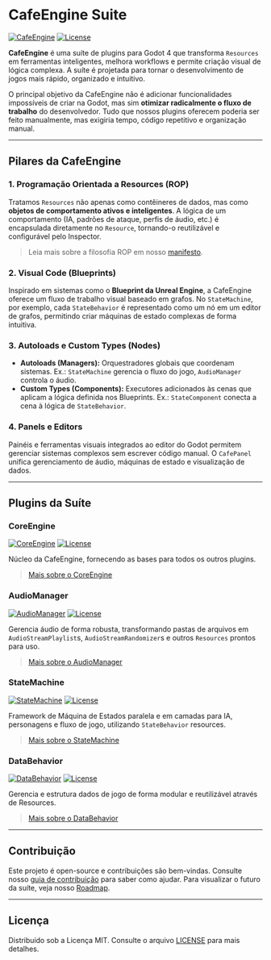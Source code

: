 # CafeEngine Suite

[![CafeEngine](https://img.shields.io/badge/CafeEngine-v1.0.0-478cbf?style=for-the-badge)](https://www.cafegame.dev/pt-BR/cafeengine)
[![License](https://img.shields.io/badge/License-MIT-f1c40f?style=for-the-badge)](https://opensource.org/licenses/MIT)

**CafeEngine** é uma suíte de plugins para Godot 4 que transforma `Resources` em ferramentas inteligentes, melhora workflows e permite criação visual de lógica complexa. A suíte é projetada para tornar o desenvolvimento de jogos mais rápido, organizado e intuitivo.

O principal objetivo da CafeEngine não é adicionar funcionalidades impossíveis de criar na Godot, mas sim **otimizar radicalmente o fluxo de trabalho** do desenvolvedor. Tudo que nossos plugins oferecem poderia ser feito manualmente, mas exigiria tempo, código repetitivo e organização manual.

---

## Pilares da CafeEngine

### 1. Programação Orientada a Resources (ROP)
Tratamos `Resources` não apenas como contêineres de dados, mas como **objetos de comportamento ativos e inteligentes**. A lógica de um comportamento (IA, padrões de ataque, perfis de áudio, etc.) é encapsulada diretamente no `Resource`, tornando-o reutilizável e configurável pelo Inspector.

> Leia mais sobre a filosofia ROP em nosso [manifesto](ROP.md).

### 2. Visual Code (Blueprints)
Inspirado em sistemas como o **Blueprint da Unreal Engine**, a CafeEngine oferece um fluxo de trabalho visual baseado em grafos. No `StateMachine`, por exemplo, cada `StateBehavior` é representado como um nó em um editor de grafos, permitindo criar máquinas de estado complexas de forma intuitiva.

### 3. Autoloads e Custom Types (Nodes)
- **Autoloads (Managers):** Orquestradores globais que coordenam sistemas. Ex.: `StateMachine` gerencia o fluxo do jogo, `AudioManager` controla o áudio.  
- **Custom Types (Components):** Executores adicionados às cenas que aplicam a lógica definida nos Blueprints. Ex.: `StateComponent` conecta a cena à lógica de `StateBehavior`.

### 4. Panels e Editors
Painéis e ferramentas visuais integrados ao editor do Godot permitem gerenciar sistemas complexos sem escrever código manual. O `CafePanel` unifica gerenciamento de áudio, máquinas de estado e visualização de dados.

---

## Plugins da Suíte

### CoreEngine
[![CoreEngine](https://img.shields.io/badge/CoreEngine-v1.0.0-478cbf?style=for-the-badge)](https://www.cafegame.dev/pt-BR/cafeengine)
[![License](https://img.shields.io/badge/License-MIT-f1c40f?style=for-the-badge)](https://opensource.org/licenses/MIT)

Núcleo da CafeEngine, fornecendo as bases para todos os outros plugins.  

> [Mais sobre o CoreEngine](addons/core_engine/README.md)

### AudioManager
[![AudioManager](https://img.shields.io/badge/AudioManager-v1.0.0-478cbf?style=for-the-badge)](https://www.cafegame.dev/pt-BR/cafeengine)
[![License](https://img.shields.io/badge/License-MIT-f1c40f?style=for-the-badge)](https://opensource.org/licenses/MIT)

Gerencia áudio de forma robusta, transformando pastas de arquivos em `AudioStreamPlaylist`s, `AudioStreamRandomizer`s e outros `Resources` prontos para uso.  

> [Mais sobre o AudioManager](addons/audio_manager/README.md)

### StateMachine
[![StateMachine](https://img.shields.io/badge/StateMachine-v1.0.0-478cbf?style=for-the-badge)](https://www.cafegame.dev/pt-BR/cafeengine)
[![License](https://img.shields.io/badge/License-MIT-f1c40f?style=for-the-badge)](https://opensource.org/licenses/MIT)

Framework de Máquina de Estados paralela e em camadas para IA, personagens e fluxo de jogo, utilizando `StateBehavior` resources.  

> [Mais sobre o StateMachine](addons/state_machine/README.md)

### DataBehavior
[![DataBehavior](https://img.shields.io/badge/DataBehavior-v1.0.0-478cbf?style=for-the-badge)](https://www.cafegame.dev/pt-BR/cafeengine)
[![License](https://img.shields.io/badge/License-MIT-f1c40f?style=for-the-badge)](https://opensource.org/licenses/MIT)

Gerencia e estrutura dados de jogo de forma modular e reutilizável através de Resources.  

> [Mais sobre o DataBehavior](addons/data_behavior/README.md)

---

## Contribuição

Este projeto é open-source e contribuições são bem-vindas. Consulte nosso [guia de contribuição](CONTRIBUTING.md) para saber como ajudar. Para visualizar o futuro da suíte, veja nosso [Roadmap](roadmap.md).

---

## Licença

Distribuído sob a Licença MIT. Consulte o arquivo [LICENSE](LICENSE) para mais detalhes.
